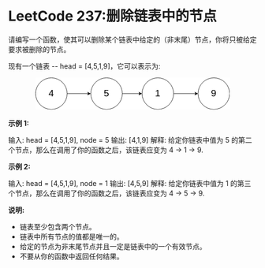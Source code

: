 # LeetCode 237:删除链表中的节点
请编写一个函数，使其可以删除某个链表中给定的（非末尾）节点，你将只被给定要求被删除的节点。

现有一个链表 -- head = [4,5,1,9]，它可以表示为:

<div align="center">
<img src="./237_example.png">
</div>

**示例 1:**

输入: head = [4,5,1,9], node = 5
输出: [4,1,9]
解释: 给定你链表中值为 5 的第二个节点，那么在调用了你的函数之后，该链表应变为 4 -> 1 -> 9.


**示例 2:**

输入: head = [4,5,1,9], node = 1
输出: [4,5,9]
解释: 给定你链表中值为 1 的第三个节点，那么在调用了你的函数之后，该链表应变为 4 -> 5 -> 9.


 

**说明:**


-  链表至少包含两个节点。
-  链表中所有节点的值都是唯一的。
-  给定的节点为非末尾节点并且一定是链表中的一个有效节点。
-  不要从你的函数中返回任何结果。
